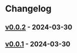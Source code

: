 # Changelog

## [v0.0.2](https://github.com/YumNumm/eqproxy-io/compare/v0.0.1...v0.0.2) - 2024-03-30

## [v0.0.1](https://github.com/YumNumm/eqproxy-io/commits/v0.0.1) - 2024-03-30
